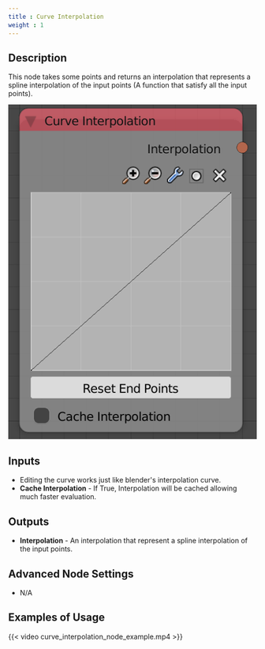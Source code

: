```yaml
---
title : Curve Interpolation
weight : 1
---
```


## Description

This node takes some points and returns an interpolation that represents
a spline interpolation of the input points (A function that satisfy all
the input points).

![image](curve_interpolation_node.png)

## Inputs

- Editing the curve works just like blender's interpolation curve.
- **Cache Interpolation** - If True, Interpolation will be cached
    allowing much faster evaluation.

## Outputs

- **Interpolation** - An interpolation that represent a spline
    interpolation of the input points.

## Advanced Node Settings

- N/A

## Examples of Usage

{{< video curve_interpolation_node_example.mp4 >}}

